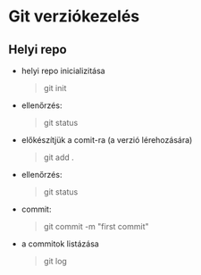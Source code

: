 # Git verziókezelés

## Helyi repo

- helyi repo inicializitása
    > git init
- ellenőrzés:
    > git status
- előkészítjük a comit-ra (a verzió lérehozására)
    > git add .
- ellenőrzés:
    > git status
- commit:
  > git commit -m "first commit"
- a commitok listázása
    > git log 
